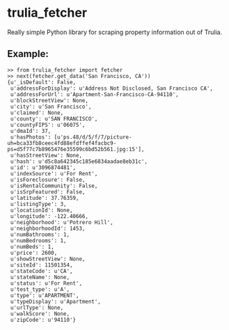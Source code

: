 trulia_fetcher
==============

Really simple Python library for scraping property information out of Trulia.

Example:
--------

    >> from trulia_fetcher import fetcher
    >> next(fetcher.get_data('San Francisco, CA'))
    {u'_isDefault': False,
     u'addressForDisplay': u'Address Not Disclosed, San Francisco CA',
     u'addressForUrl': u'Apartment-San-Francisco-CA-94110',
     u'blockStreetView': None,
     u'city': u'San Francisco',
     u'claimed': None,
     u'county': u'SAN FRANCISCO',
     u'countyFIPS': u'06075',
     u'dmaId': 37,
     u'hasPhotos': [u'ps.48/d/5/f/7/picture-uh=bca33fb8ceec4fd88efdffef4facbc9-ps=d5f77c7b8965476e35599c6bd52b561.jpg:15'],
     u'hasStreetView': None,
     u'hash': u'd5c8a642345c185e6834aadae8eb31c',
     u'id': u'3096874481',
     u'indexSource': u'For Rent',
     u'isForeclosure': False,
     u'isRentalCommunity': False,
     u'isSrpFeatured': False,
     u'latitude': 37.76359,
     u'listingType': 3,
     u'locationId': None,
     u'longitude': -122.40666,
     u'neighborhood': u'Potrero Hill',
     u'neighborhoodId': 1453,
     u'numBathrooms': 1,
     u'numBedrooms': 1,
     u'numBeds': 1,
     u'price': 2600,
     u'showStreetView': None,
     u'siteId': 11501354,
     u'stateCode': u'CA',
     u'stateName': None,
     u'status': u'For Rent',
     u'test_type': u'A',
     u'type': u'APARTMENT',
     u'typeDisplay': u'Apartment',
     u'urlType': None,
     u'walkScore': None,
     u'zipCode': u'94110'}
